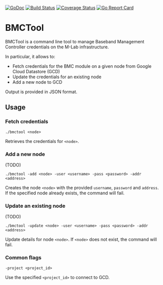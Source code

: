 [![GoDoc](https://godoc.org/github.com/m-lab/bmctool?status.svg)](https://godoc.org/github.com/m-lab/bmctool) [![Build Status](https://travis-ci.org/m-lab/bmctool.svg?branch=master)](https://travis-ci.org/m-lab/bmctool) [![Coverage Status](https://coveralls.io/repos/github/m-lab/bmctool/badge.svg?branch=master)](https://coveralls.io/github/m-lab/bmctool?branch=master) [![Go Report Card](https://goreportcard.com/badge/github.com/m-lab/bmctool)](https://goreportcard.com/report/github.com/m-lab/bmctool)

# BMCTool
BMCTool is a command line tool to manage Baseband Management Controller credentials on the M-Lab infrastructure.

In particular, it allows to:

* Fetch credentials for the BMC module on a given node from Google Cloud Datastore (GCD)
* Update the credentials for an existing node
* Add a new node to GCD

Output is provided in JSON format.

## Usage
### Fetch credentials
```./bmctool <node>```

Retrieves the credentials for `<node>`.

### Add a new node
(TODO)

```./bmctool -add <node> -user <username> -pass <password> -addr <address>```

Creates the node `<node>` with the provided `username`, `password` and `address`. If the specified node already exists, the command will fail.

### Update an existing node
(TODO)

```./bmctool -update <node> -user <username> -pass <password> -addr <address>```

Update details for node `<node>`. If `<node>` does not exist, the command will fail.

### Common flags
```-project <project_id>```

Use the specified `<project_id>` to connect to GCD.
